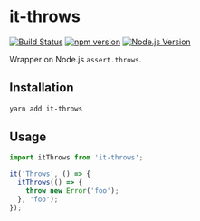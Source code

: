 # it-throws

[![Build Status](https://img.shields.io/travis/mgenware/it-throws.svg?style=flat-square&label=Build+Status)](https://travis-ci.org/mgenware/it-throws)
[![npm version](https://img.shields.io/npm/v/it-throws.svg?style=flat-square)](https://npmjs.com/package/it-throws)
[![Node.js Version](http://img.shields.io/node/v/it-throws.svg?style=flat-square)](https://nodejs.org/en/)

Wrapper on Node.js `assert.throws`.

## Installation

```sh
yarn add it-throws
```

## Usage

```js
import itThrows from 'it-throws';

it('Throws', () => {
  itThrows(() => {
    throw new Error('foo');
  }, 'foo');
});
```
